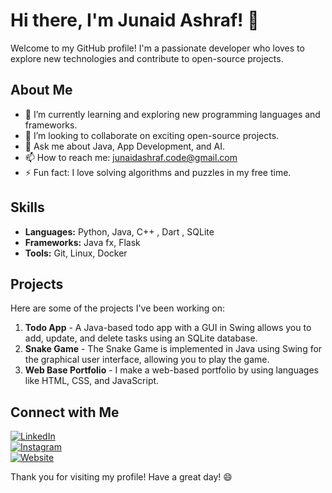 # Hi there, I'm Junaid Ashraf! 👋

Welcome to my GitHub profile! I'm a passionate developer who loves to explore new technologies and contribute to open-source projects.

## About Me

- 🌱 I’m currently learning and exploring new programming languages and frameworks.
- 👯 I’m looking to collaborate on exciting open-source projects.
- 💬 Ask me about Java, App Development, and AI.
- 📫 How to reach me: junaidashraf.code@gmail.com
- ⚡ Fun fact: I love solving algorithms and puzzles in my free time.

## Skills

- **Languages:** Python, Java, C++ , Dart , SQLite
- **Frameworks:** Java fx, Flask  
- **Tools:** Git, Linux, Docker

## Projects

Here are some of the projects I've been working on:

1. **Todo App** - A Java-based todo app with a GUI in Swing allows you to add, update, and delete tasks using an SQLite database.
2. **Snake Game** - The Snake Game is implemented in Java using Swing for the graphical user interface, allowing you to play the game.
3. **Web Base Portfolio** - I make a web-based portfolio by using languages like HTML, CSS, and JavaScript.

## Connect with Me
[![LinkedIn](https://cdn.jsdelivr.net/gh/devicons/devicon/icons/linkedin/linkedin-original.svg)](https://www.linkedin.com/in/YOUR_LINKEDIN_PROFILE)  
[![Instagram](https://cdn.jsdelivr.net/gh/devicons/devicon/icons/instagram/instagram-original.svg)](https://www.instagram.com/YOUR_INSTAGRAM_PROFILE)  
[![Website](https://cdn.jsdelivr.net/gh/devicons/devicon/icons/google/google-original.svg)](https://YOUR_WEBSITE_URL)  



Thank you for visiting my profile! Have a great day! 😄

